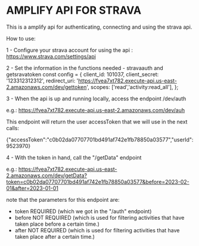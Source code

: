 # AMPLIFY API FOR STRAVA
This is a amplify api for authenticating, connecting and using the strava api. 

How to use: 

1 - Configure your strava account for using the api : https://www.strava.com/settings/api

2 - Set the information in the functions needed - stravaauth and getsravatoken
const config = {
    client_id: 101037,
    client_secret: '123312312312',
    redirect_uri: 'https://fvea7xt782.execute-api.us-east-2.amazonaws.com/dev/gettoken',
    scopes: ['read','activity:read_all'],
};

3 - When the api is up and running locally, access the endpoint /dev/auth

e.g.: https://fvea7xt782.execute-api.us-east-2.amazonaws.com/dev/auh


This endpoint will return the user accessToken that we will use in the next calls:

{"accessToken":"c0b02da07707701bd491af742e1fb78850a03577","userId":9523970}


4 - With the token in hand, call the "/getData" endpoint

e.g.: https://fvea7xt782.execute-api.us-east-2.amazonaws.com/dev/getData?token=c0b02da07707701bd491af742e1fb78850a03577&before=2023-02-01&after=2023-01-01

note that the parameters for this endpoint are: 

- token REQUIRED (which we got in the "/auth" endpoint)
- before NOT REQUIRED (which is used for filtering activities that have taken place before a certain time.)
- after NOT REQUIRED (which is used for filtering activities that have taken place after a certain time.)